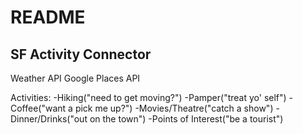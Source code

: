 # README

## SF Activity Connector

Weather API
Google Places API

Activities:
-Hiking("need to get moving?")
-Pamper("treat yo' self")
-Coffee("want a pick me up?")
-Movies/Theatre("catch a show")
-Dinner/Drinks("out on the town")
-Points of Interest("be a tourist")